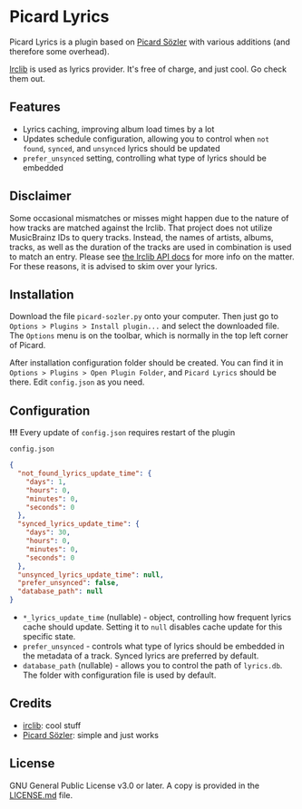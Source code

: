 # Picard Lyrics

Picard Lyrics is a plugin based on [Picard Sözler](https://github.com/densizengin/picard-sozler) with various
additions (and therefore some overhead).

[lrclib](https://lrclib.net/) is used as lyrics provider. It's free of charge, and just cool. Go check them out.

## Features

- Lyrics caching, improving album load times by a lot
- Updates schedule configuration, allowing you to control when `not found`, `synced`, and `unsynced` lyrics should be
  updated
- `prefer_unsynced` setting, controlling what type of lyrics should be embedded

## Disclaimer

Some occasional mismatches or misses might happen due to the nature of
how tracks are matched against the lrclib. That project does not utilize
MusicBrainz IDs to query tracks. Instead, the names of artists, albums,
tracks, as well as the duration of the tracks are used in combination is
used to match an entry. Please see
[the lrclib API docs](https://lrclib.net/docs) for more info on the
matter. For these reasons, it is advised to skim over your lyrics.

## Installation

Download the file `picard-sozler.py` onto your computer. Then just go to
`Options > Plugins > Install plugin...` and select the downloaded file.
The `Options` menu is on the toolbar, which is normally in the top left
corner of Picard.

After installation configuration folder should be created. You can find it in `Options > Plugins > Open Plugin Folder`,
and `Picard Lyrics` should be there.
Edit `config.json` as you need.

## Configuration

**!!!** Every update of `config.json` requires restart of the plugin

`config.json`

```json
{
  "not_found_lyrics_update_time": {
    "days": 1,
    "hours": 0,
    "minutes": 0,
    "seconds": 0
  },
  "synced_lyrics_update_time": {
    "days": 30,
    "hours": 0,
    "minutes": 0,
    "seconds": 0
  },
  "unsynced_lyrics_update_time": null,
  "prefer_unsynced": false,
  "database_path": null
}

```

- `*_lyrics_update_time` (nullable) - object, controlling how frequent lyrics cache should update.
  Setting it to `null` disables cache update for this specific state.
- `prefer_unsynced` - controls what type of lyrics should be embedded in the metadata of a track. Synced lyrics are
  preferred by default.
- `database_path` (nullable) - allows you to control the path of `lyrics.db`. The folder with configuration file is used
  by default.

## Credits

- [irclib](https://github.com/tranxuanthang/lrclib): cool stuff
- [Picard Sözler](https://github.com/densizengin/picard-sozler): simple and just works

## License

GNU General Public License v3.0 or later. A copy is provided in the
[LICENSE.md](./LICENSE.md) file.
